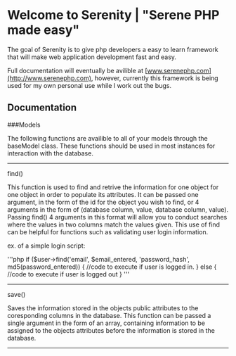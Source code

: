 Welcome to Serenity | "Serene PHP made easy"
===========================================

The goal of Serenity is to give php developers a easy to learn framework that will make web application development fast and easy.

Full documentation will eventually be avilible at [www.serenephp.com](http://www.serenephp.com),  however, currently this framework is being used for my own personal use while I work out the bugs.

Documentation
------

###Models

The following functions are availible to all of your models through the baseModel class. These functions should be used in most instances for interaction with the database.

*******************************************
find()

This function is used to find and retrive the information for one object for one object in order to populate its attributes.  It can be passed one argument, in the form of the id for the object you wish to find, or 4 arguments in the form of (database column, value, database column, value).  Passing find() 4 arguments in this format will allow you to conduct searches where the values in two columns match the values given.  This use of find can be helpful for functions such as validating user login information.

ex. of a simple login script:

'''php
if ($user->find('email', $email_entered, 'password_hash', md5(password_entered))
{
	//code to execute if user is logged in.
}
else
{
	//code to execute if user is logged out
}
'''

*******************************************
save()

Saves the information stored in the objects public attributes to the coresponding columns in the database. This function can be passed a single argument in the form of an array, containing information to be assigned to the objects attributes before the information is stored in the database.

*******************************************





